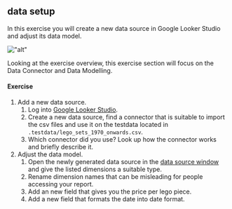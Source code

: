 ## data setup
In this exercise you will create a new data source in Google Looker Studio and adjust its data model.

!["alt"](../../materials/screenshot/ExerciseOverview.jpg)

Looking at the exercise overview, this exercise section will focus on the Data Connector and Data Modelling.

#### Exercise

  1. Add a new data source.
     1. Log into [Google Looker Studio](https://lookerstudio.google.com/).
     2. Create a new data source, find a connector that is suitable to import the csv files and use it on the testdata located in `.testdata/lego_sets_1970_onwards.csv`.
     3. Which connector did you use? Look up how the connector works and briefly describe it.
  2. Adjust the data model.
     1. Open the newly generated data source in the [data source window](https://lookerstudio.google.com/navigation/datasources) and give the listed dimensions a suitable type.
     2. Rename dimension names that can be misleading for people accessing your report.
     3. Add an new field that gives you the price per lego piece.
     4. Add a new field that formats the date into date format.